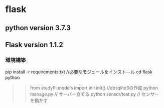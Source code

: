 # flask
## python version 3.7.3
## Flask version 1.1.2

### 環境構築
pip install -r requirements.txt //必要なモジュールをインスト―ル
cd flask
python
>> from studyPi.models import init
>>init() //dbsqlite3の作成
python manage.py // サーバー立てる
python sensor/test.py // センサーを動かす
